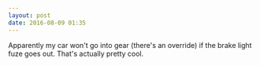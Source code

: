 ```yaml
---
layout: post
date: 2016-08-09 01:35
---
```

Apparently my car won't go into gear (there's an override) if the brake light fuze goes out. That's actually pretty cool. 
